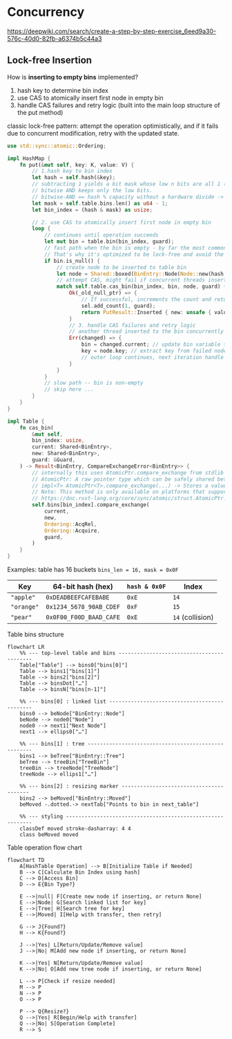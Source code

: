 # Concurrency

https://deepwiki.com/search/create-a-step-by-step-exercise_6eed9a30-576c-40d0-82fb-a6374b5c44a3

## Lock-free Insertion

How is **inserting to empty bins** implemented?
1. hash key to determine bin index
2. use CAS to atomically insert first node in empty bin
3. handle CAS failures and retry logic (built into the main loop structure of the put method)

classic lock-free pattern: attempt the operation optimistically, and if it fails due to concurrent modification, retry with the updated state.

```rust
use std::sync::atomic::Ordering;

impl HashMap {
    fn put(&mut self, key: K, value: V) {
        // 1.hash key to bin index
        let hash = self.hash(&key);
        // subtracting 1 yields a bit mask whose low n bits are all 1 (e.g. 16 → 0b1111).
        // bitwise AND keeps only the low bits.
        // bitwise-AND == hash % capacity without a hardware divide -> faster.
        let mask = self.table.bins.len() as u64 - 1;
        let bin_index = (hash & mask) as usize;

        // 2. use CAS to atomically insert first node in empty bin
        loop {
            // continues until operation succeeds
            let mut bin = table.bin(bin_index, guard);
            // fast path when the bin is empty - by far the most common case for put operations under most key/hash distributions.
            // That's why it's optimized to be lock-free and avoid the overhead of acquiring locks when bins are empty.
            if bin.is_null() {
                // create node to be inserted to table bin
                let node = Shared::boxed(BinEntry::Node(Node::new(hash, key, value)), &self.collector);
                // attempt CAS, might fail if concurrent threads insert to same bin
                match self.table.cas_bin(bin_index, bin, node, guard) {
                    Ok(_old_null_ptr) => {
                        // If successful, increments the count and returns inserted value
                        sel.add_count(1, guard);
                        return PutResult::Inserted { new: unsafe { value.deref() } };
                    }
                    // 3. handle CAS failures and retry logic
                    // another thread inserted to the bin concurrently
                    Err(changed) => {
                        bin = changed.current; // update bin variable to current bin content
                        key = node.key; // extract key from failed node attempt
                        // outer loop continues, next iteration handle non-empty bin case
                    }
                }
            }
            // slow path -- bin is non-empty
            // skip here ...
        }
    }
}

impl Table {
    fn cas_bin(
        &mut self,
        bin_index: usize,
        current: Shared<BinEntry>,
        new: Shared<BinEntry>,
        guard: &Guard,
    ) -> Result<BinEntry, CompareExchangeError<BinEntry>> {
        // internally this uses AtomicPtr.compare_exchange from stdlib
        // AtomicPtr: A raw pointer type which can be safely shared between threads.
        // impl<T> AtomicPtr<T>.compare_exchange(...) -> Stores a value into the pointer if the current value is the same as the current value.
        // Note: This method is only available on platforms that support atomic operations on pointers.
        // https://doc.rust-lang.org/core/sync/atomic/struct.AtomicPtr.html#method.compare_exchange
        self.bins[bin_index].compare_exchange(
            current,
            new,
            Ordering::AcqRel,
            Ordering::Acquire,
            guard,
        )
    }
}
```

Examples: table has 16 buckets `bins_len = 16, mask = 0x0F`

| Key        | 64-bit hash (hex)       | `hash & 0x0F` | Index            |
| ---------- | ----------------------- | ------------- | ---------------- |
| `"apple"`  | `0xDEADBEEFCAFEBABE`    | `0xE`         | `14`             |
| `"orange"` | `0x1234_5678_90AB_CDEF` | `0xF`         | `15`             |
| `"pear"`   | `0x0F00_F00D_BAAD_CAFE` | `0xE`         | `14` (collision) |

Table bins structure
```mermaid
flowchart LR
    %% --- top-level table and bins ------------------------------------------
    Table["Table"] --> bins0["bins[0]"]
    Table --> bins1["bins[1]"]
    Table --> bins2["bins[2]"]
    Table --> binsDot["…"]
    Table --> binsN["bins[n-1]"]

    %% --- bins[0] : linked list ---------------------------------------------
    bins0 --> beNode["BinEntry::Node"]
    beNode --> node0["Node"]
    node0 --> next1["Next Node"]
    next1 --> ellips0["…"]

    %% --- bins[1] : tree ----------------------------------------------------
    bins1 --> beTree["BinEntry::Tree"]
    beTree --> treeBin["TreeBin"]
    treeBin --> treeNode["TreeNode"]
    treeNode --> ellips1["…"]

    %% --- bins[2] : resizing marker ----------------------------------------
    bins2 --> beMoved["BinEntry::Moved"]
    beMoved -.dotted.-> nextTab["Points to bin in next_table"]

    %% --- styling -----------------------------------------------------------
    classDef moved stroke-dasharray: 4 4
    class beMoved moved

```

Table operation flow chart
```mermaid
flowchart TD
    A[HashTable Operation] --> B[Initialize Table if Needed]
    B --> C[Calculate Bin Index using hash]
    C --> D[Access Bin]
    D --> E{Bin Type?}
    
    E -->|null| F[Create new node if inserting, or return None]
    E -->|Node| G[Search linked list for key]
    E -->|Tree| H[Search tree for key]
    E -->|Moved| I[Help with transfer, then retry]
    
    G --> J{Found?}
    H --> K{Found?}
    
    J -->|Yes| L[Return/Update/Remove value]
    J -->|No| M[Add new node if inserting, or return None]
    
    K -->|Yes| N[Return/Update/Remove value]
    K -->|No| O[Add new tree node if inserting, or return None]
    
    L --> P[Check if resize needed]
    M --> P
    N --> P
    O --> P
    
    P --> Q{Resize?}
    Q -->|Yes| R[Begin/Help with transfer]
    Q -->|No| S[Operation Complete]
    R --> S
```